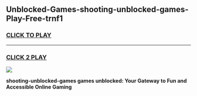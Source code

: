 
## Unblocked-Games-shooting-unblocked-games-Play-Free-trnf1
<h3>
<a href="https://premium76.site?title=shooting-unblocked-games&ref=20A">CLICK TO PLAY</a></h3>
<hr>

<h3>
<a href="https://premium76.site?title=shooting-unblocked-games&ref=20A">CLICK 2 PLAY</a>
  
</h3>

<a href="https://premium76.site?title=shooting-unblocked-games&ref=20A"><img src="https://clearcache.store/games.png"></a>


**shooting-unblocked-games games unblocked: Your Gateway to Fun and Accessible Online Gaming**
